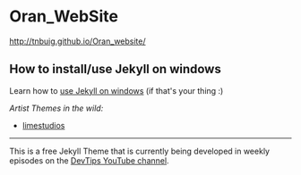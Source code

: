 # Oran_WebSite

http://tnbuig.github.io/Oran_website/

## How to install/use Jekyll on windows

Learn how to [use Jekyll on windows](http://jekyll-windows.juthilo.com/) (if that's your thing :)


_Artist Themes in the wild:_
- [limestudios](http://limestudios.net/)


---


This is a free Jekyll Theme that is currently being developed in weekly episodes on the [DevTips YouTube channel](http://youtube.com/devtipsfordesigners). 


